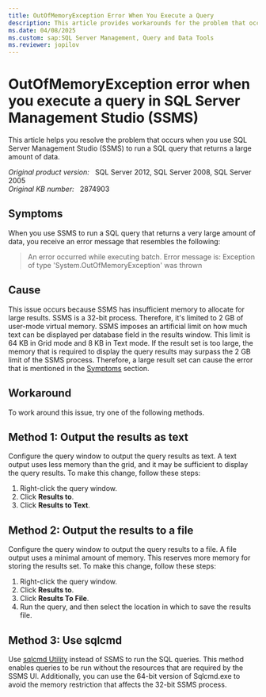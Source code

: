 ```yaml
---
title: OutOfMemoryException Error When You Execute a Query
description: This article provides workarounds for the problem that occurs when you use SQL Server Management Studio (SSMS) to run a SQL query that returns a large amount of data.
ms.date: 04/08/2025
ms.custom: sap:SQL Server Management, Query and Data Tools
ms.reviewer: jopilov
---
```

# OutOfMemoryException error when you execute a query in SQL Server Management Studio (SSMS)

This article helps you resolve the problem that occurs when you use SQL Server Management Studio (SSMS) to run a SQL query that returns a large amount of data.

_Original product version:_ &nbsp; SQL Server 2012, SQL Server 2008, SQL Server 2005  
_Original KB number:_ &nbsp; 2874903

## Symptoms

When you use SSMS to run a SQL query that returns a very large amount of data, you receive an error message that resembles the following:

> An error occurred while executing batch. Error message is: Exception of type 'System.OutOfMemoryException' was thrown

## Cause

This issue occurs because SSMS has insufficient memory to allocate for large results. SSMS is a 32-bit process. Therefore, it's limited to 2 GB of user-mode virtual memory. SSMS imposes an artificial limit on how much text can be displayed per database field in the results window. This limit is 64 KB in Grid mode and 8 KB in Text mode. If the result set is too large, the memory that is required to display the query results may surpass the 2 GB limit of the SSMS process. Therefore, a large result set can cause the error that is mentioned in the [Symptoms](#symptoms) section.

## Workaround

To work around this issue, try one of the following methods.

## Method 1: Output the results as text

Configure the query window to output the query results as text. A text output uses less memory than the grid, and it may be sufficient to display the query results. To make this change, follow these steps:

1. Right-click the query window.
2. Click **Results to**.
3. Click **Results to Text**.

## Method 2: Output the results to a file

Configure the query window to output the query results to a file. A file output uses a minimal amount of memory. This reserves more memory for storing the results set. To make this change, follow these steps:

1. Right-click the query window.
2. Click **Results to**.
3. Click **Results To File**.
4. Run the query, and then select the location in which to save the results file.

## Method 3: Use sqlcmd

Use [sqlcmd Utility](/sql/tools/sqlcmd/sqlcmd-utility) instead of SSMS to run the SQL queries. This method enables queries to be run without the resources that are required by the SSMS UI. Additionally, you can use the 64-bit version of Sqlcmd.exe to avoid the memory restriction that affects the 32-bit SSMS process.

